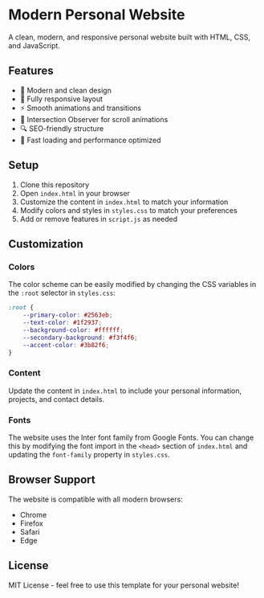 # Modern Personal Website

A clean, modern, and responsive personal website built with HTML, CSS, and JavaScript.

## Features

- 🎨 Modern and clean design
- 📱 Fully responsive layout
- ⚡ Smooth animations and transitions
- 🎯 Intersection Observer for scroll animations
- 🔍 SEO-friendly structure
- 🚀 Fast loading and performance optimized

## Setup

1. Clone this repository
2. Open `index.html` in your browser
3. Customize the content in `index.html` to match your information
4. Modify colors and styles in `styles.css` to match your preferences
5. Add or remove features in `script.js` as needed

## Customization

### Colors
The color scheme can be easily modified by changing the CSS variables in the `:root` selector in `styles.css`:

```css
:root {
    --primary-color: #2563eb;
    --text-color: #1f2937;
    --background-color: #ffffff;
    --secondary-background: #f3f4f6;
    --accent-color: #3b82f6;
}
```

### Content
Update the content in `index.html` to include your personal information, projects, and contact details.

### Fonts
The website uses the Inter font family from Google Fonts. You can change this by modifying the font import in the `<head>` section of `index.html` and updating the `font-family` property in `styles.css`.

## Browser Support

The website is compatible with all modern browsers:
- Chrome
- Firefox
- Safari
- Edge

## License

MIT License - feel free to use this template for your personal website! 